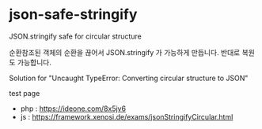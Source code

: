 # json-safe-stringify
JSON.stringify safe for circular structure

순환참조된 객체의 순환을 끊어서 JSON.stringify 가 가능하게 만듭니다.
반대로 복원도 가능합니다.

Solution for "Uncaught TypeError: Converting circular structure to JSON"

test page
- php : https://ideone.com/8x5jv6
- js : https://framework.xenosi.de/exams/jsonStringifyCircular.html